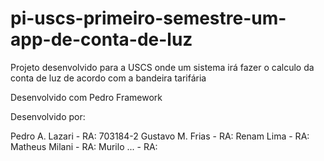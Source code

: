 # pi-uscs-primeiro-semestre-um-app-de-conta-de-luz
Projeto desenvolvido para a USCS onde um sistema irá fazer o calculo da conta de luz de acordo com a bandeira tarifária


Desenvolvido com Pedro Framework

Desenvolvido por:

Pedro A. Lazari - RA: 703184-2
Gustavo M. Frias - RA: 
Renam Lima - RA:
Matheus Milani - RA:
Murilo ... - RA: 


